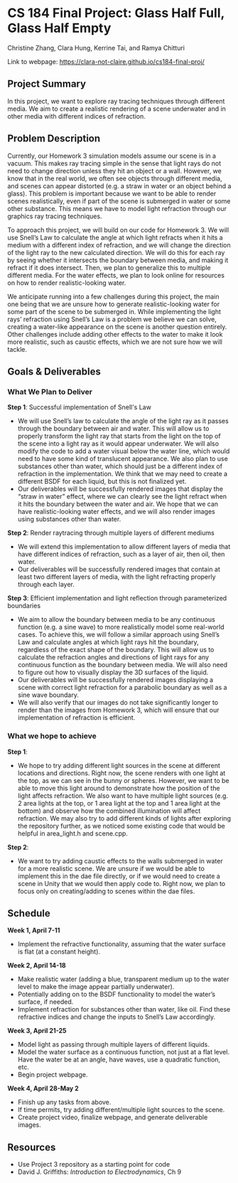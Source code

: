 # CS 184 Final Project: Glass Half Full, Glass Half Empty
Christine Zhang, Clara Hung, Kerrine Tai, and Ramya Chitturi

<script type="text/javascript" async
  src="https://cdnjs.cloudflare.com/ajax/libs/mathjax/2.7.7/MathJax.js?config=TeX-MML-AM_CHTML">
</script>

Link to webpage: <a href="https://clara-not-claire.github.io/cs184-final-proj/">https://clara-not-claire.github.io/cs184-final-proj/</a>

## Project Summary
In this project, we want to explore ray tracing techniques through different media. We aim to create a realistic rendering of a scene underwater and in other media with different indices of refraction.

## Problem Description
Currently, our Homework 3 simulation models assume our scene is in a vacuum. This makes ray tracing simple in the sense that light rays do not need to change direction unless they hit an object or a wall. However, we know that in the real world, we often see objects through different media, and scenes can appear distorted (e.g. a straw in water or an object behind a glass). This problem is important because we want to be able to render scenes realistically, even if part of the scene is submerged in water or some other substance. This means we have to model light refraction through our graphics ray tracing techniques.

To approach this project, we will build on our code for Homework 3. We will use Snell’s Law to calculate the angle at which light refracts when it hits a medium with a different index of refraction, and we will change the direction of the light ray to the new calculated direction. We will do this for each ray by seeing whether it intersects the boundary between media, and making it refract if it does intersect. Then, we plan to generalize this to multiple different media. For the water effects, we plan to look online for resources on how to render realistic-looking water.

We anticipate running into a few challenges during this project, the main one being that we are unsure how to generate realistic-looking water for some part of the scene to be submerged in. While implementing the light rays’ refraction using Snell’s Law is a problem we believe we can solve, creating a water-like appearance on the scene is another question entirely. Other challenges include adding other effects to the water to make it look more realistic, such as caustic effects, which we are not sure how we will tackle.

## Goals & Deliverables

### What We Plan to Deliver
**Step 1**: Successful implementation of Snell's Law
- We will use Snell’s law to calculate the angle of the light ray as it passes through the boundary between air and water. This will allow us to properly transform the light ray that starts from the light on the top of the scene into a light ray as it would appear underwater. We will also modify the code to add a water visual below the water line, which would need to have some kind of translucent appearance. We also plan to use substances other than water, which should just be a different index of refraction in the implementation. We think that we may need to create a different BSDF for each liquid, but this is not finalized yet.
- Our deliverables will be successfully rendered images that display the “straw in water” effect, where we can clearly see the light refract when it hits the boundary between the water and air. We hope that we can have realistic-looking water effects, and we will also render images using substances other than water.

**Step 2**: Render raytracing through multiple layers of different mediums
- We will extend this implementation to allow different layers of media that have different indices of refraction, such as a layer of air, then oil, then water. 
- Our deliverables will be successfully rendered images that contain at least two different layers of media, with the light refracting properly through each layer. 

**Step 3**: Efficient implementation and light reflection through parameterized boundaries
- We aim to allow the boundary between media to be any continuous function (e.g. a sine wave) to more realistically model some real-world cases. To achieve this, we will follow a similar approach using Snell’s Law and calculate angles at which light rays hit the boundary, regardless of the exact shape of the boundary. This will allow us to calculate the refraction angles and directions of light rays for any continuous function as the boundary between media. We will also need to figure out how to visually display the 3D surfaces of the liquid.
- Our deliverables will be successfully rendered images displaying a scene with correct light refraction for a parabolic boundary as well as a sine wave boundary.
- We will also verify that our images do not take significantly longer to render than the images from Homework 3, which will ensure that our implementation of refraction is efficient.

### What we hope to achieve

**Step 1**:
- We hope to try adding different light sources in the scene at different locations and directions. Right now, the scene renders with one light at the top, as we can see in the bunny or spheres. However, we want to be able to move this light around to demonstrate how the position of the light affects refraction. We also want to have multiple light sources (e.g. 2 area lights at the top, or 1 area light at the top and 1 area light at the bottom) and observe how the combined illumination will affect refraction. We may also try to add different kinds of lights after exploring the repository further, as we noticed some existing code that would be helpful in area_light.h and scene.cpp.

**Step 2**: 
- We want to try adding caustic effects to the walls submerged in water for a more realistic scene. We are unsure if we would be able to implement this in the dae file directly, or if we would need to create a scene in Unity that we would then apply code to. Right now, we plan to focus only on creating/adding to scenes within the dae files.


## Schedule
**Week 1, April 7-11**
- Implement the refractive functionality, assuming that the water surface is flat (at a constant height).

**Week 2, April 14-18**
- Make realistic water (adding a blue, transparent medium up to the water level to make the image appear partially underwater).
- Potentially adding on to the BSDF functionality to model the water’s surface, if needed.
- Implement refraction for substances other than water, like oil. Find these refractive indices and change the inputs to Snell’s Law accordingly.

**Week 3, April 21-25**
- Model light as passing through multiple layers of different liquids.
- Model the water surface as a continuous function, not just at a flat level. Have the water be at an angle, have waves, use a quadratic function, etc.
- Begin project webpage.

**Week 4, April 28-May 2**
- Finish up any tasks from above.
- If time permits, try adding different/multiple light sources to the scene.
- Create project video, finalize webpage, and generate deliverable images.


## Resources
- Use Project 3 repository as a starting point for code
- David J. Griffiths: _Introduction to Electrodynamics_, Ch 9